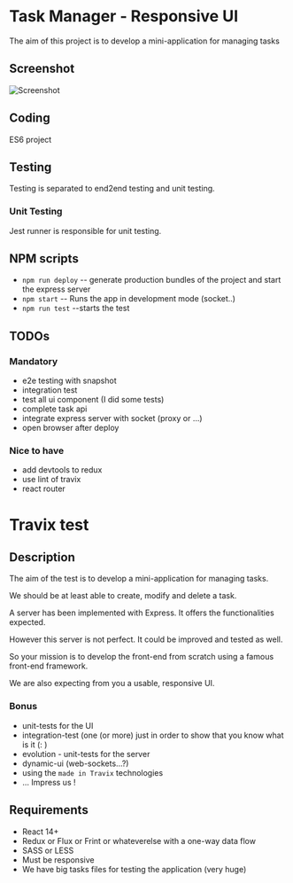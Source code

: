 # Task Manager - Responsive UI

The aim of this project is to develop a mini-application for managing tasks

## Screenshot

![Screenshot](https://github.com/kbenrafik/travix-task-manager/blob/master/screenshot.gif "Screenshot")


## Coding

ES6 project

## Testing

Testing is separated to end2end testing and unit testing.

### Unit Testing

Jest runner is responsible for unit testing.

## NPM scripts

- `npm run deploy` -- generate production bundles of the project and start the express server
- `npm start` -- Runs the app in development mode (socket..)
- `npm run test` --starts the test

## TODOs

### Mandatory

- e2e testing with snapshot
- integration test
- test all ui component (I did some tests)
- complete task api
- integrate express server with socket (proxy or ...)
- open browser after deploy

### Nice to have

- add devtools to redux
- use lint of travix
- react router

# Travix test

## Description

The aim of the test is to develop a mini-application for managing tasks.

We should be at least able to create, modify and delete a task.

A server has been implemented with Express. It offers the functionalities expected.

However this server is not perfect. It could be improved and tested as well.

So your mission is to develop the front-end from scratch using a famous front-end framework.

We are also expecting from you a usable, responsive UI.

### Bonus

* unit-tests for the UI 
* integration-test (one (or more) just in order to show that you know what is it (: )
* evolution - unit-tests for the server
* dynamic-ui (web-sockets...?)
* using the `made in Travix` technologies
* ... Impress us !

## Requirements

* React 14+
* Redux or Flux or Frint or whateverelse with a one-way data flow
* SASS or LESS
* Must be responsive
* We have big tasks files for testing the application (very huge)
